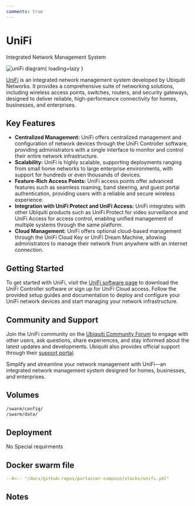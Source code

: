 ```yaml
---
comments: true
---
```


# UniFi

Integrated Network Management System

![uniFi diagram](../assets/diagrams/unifi.png){ loading=lazy }

[UniFi](https://www.ui.com/software/) is an integrated network management system developed by Ubiquiti Networks. It provides a comprehensive suite of networking solutions, including wireless access points, switches, routers, and security gateways, designed to deliver reliable, high-performance connectivity for homes, businesses, and enterprises.

## Key Features

- **Centralized Management:** UniFi offers centralized management and configuration of network devices through the UniFi Controller software, providing administrators with a single interface to monitor and control their entire network infrastructure.
- **Scalability:** UniFi is highly scalable, supporting deployments ranging from small home networks to large enterprise environments, with support for hundreds or even thousands of devices.
- **Feature-Rich Access Points:** UniFi access points offer advanced features such as seamless roaming, band steering, and guest portal authentication, providing users with a reliable and secure wireless experience.
- **Integration with UniFi Protect and UniFi Access:** UniFi integrates with other Ubiquiti products such as UniFi Protect for video surveillance and UniFi Access for access control, enabling unified management of multiple systems through the same platform.
- **Cloud Management:** UniFi offers optional cloud-based management through the UniFi Cloud Key or UniFi Dream Machine, allowing administrators to manage their network from anywhere with an internet connection.

## Getting Started

To get started with UniFi, visit the [UniFi software page](https://www.ui.com/software/) to download the UniFi Controller software or sign up for UniFi Cloud access. Follow the provided setup guides and documentation to deploy and configure your UniFi network devices and start managing your network infrastructure.

## Community and Support

Join the UniFi community on the [Ubiquiti Community Forum](https://community.ui.com/questions) to engage with other users, ask questions, share experiences, and stay informed about the latest updates and developments. Ubiquiti also provides official support through their [support portal](https://help.ui.com/hc/en-us).

Simplify and streamline your network management with UniFi—an integrated network management system designed for homes, businesses, and enterprises.


## Volumes

```bash
/swarm/config/
/swarm/data/
```

## Deployment
No Special requirments

## Docker swarm file
``` yaml linenums="1" 
--8<-- "/docs/github-repos/portainer-compose/stacks/unifi.yml"
```

## Notes

